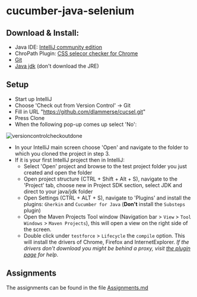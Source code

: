 cucumber-java-selenium
==================

## Download & Install:

- Java IDE: [IntelliJ community edition](https://www.jetbrains.com/idea/download/#section=windows)
- ChroPath Plugin: [CSS selecor checker for Chrome](https://chrome.google.com/webstore/detail/chropath/ljngjbnaijcbncmcnjfhigebomdlkcjo)
- [Git](https://git-scm.com)
- [Java jdk](http://www.oracle.com/technetwork/java/javase/downloads/index.html) (don't download the JRE)


## Setup

- Start up IntelliJ
- Choose 'Check out from Version Control' -> Git
- Fill in URL "https://github.com/dlammerse/cucsel.git"
- Press Clone
- When the following pop-up comes up select 'No': 

![versioncontrolcheckoutdone](https://user-images.githubusercontent.com/15871496/39982468-bf4640f6-5754-11e8-9c71-2c9970159400.png)   


- In your IntelliJ main screen choose 'Open' and navigate to the folder to which you cloned the project in step 3.
- If it is your first IntelliJ project then in IntelliJ:
    - Select 'Open' project and browse to the test project folder you just created and open the folder
    - Open project structure (CTRL + Shift + Alt + S), navigate to the 'Project' tab, choose new in Project SDK section, select JDK and direct to your java/jdk folder
    - Open Settings (CTRL + ALT + S), navigate to 'Plugins' and install the plugins: `Gherkin` and `Cucumber for Java` (**Don't** install the `Substeps` plugin)
	- Open the Maven Projects Tool window (Navigation bar > `View` > `Tool Windows` > `Maven Projects`), this will open a view on the right side of the screen.
	- Double click under `testforce` > `Lifecycle` the `compile` option. This will install the drivers of Chrome, Firefox and InternetExplorer. _If the drivers don't download you might be behind a proxy, visit [the plugin page](https://github.com/webdriverextensions/webdriverextensions-maven-plugin#using-a-proxy) for help_.

  

## Assignments
The assignments can be found in the file [Assignments.md](Assignments.md)
